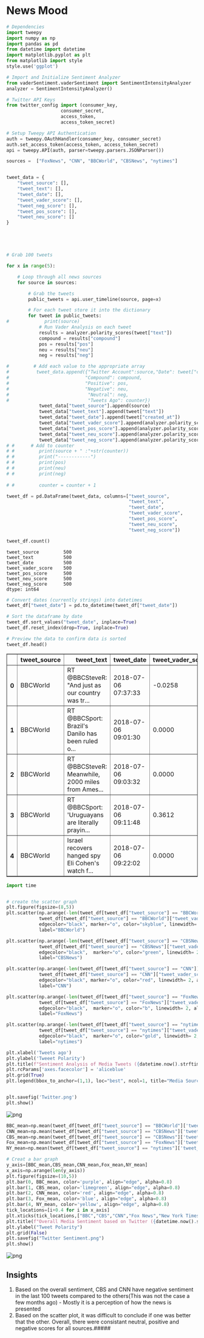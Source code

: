 
# News Mood


```python
# Dependencies
import tweepy
import numpy as np
import pandas as pd
from datetime import datetime
import matplotlib.pyplot as plt
from matplotlib import style
style.use('ggplot')

# Import and Initialize Sentiment Analyzer
from vaderSentiment.vaderSentiment import SentimentIntensityAnalyzer
analyzer = SentimentIntensityAnalyzer()

# Twitter API Keys
from twitter_config import (consumer_key, 
                    consumer_secret, 
                    access_token, 
                    access_token_secret)

# Setup Tweepy API Authentication
auth = tweepy.OAuthHandler(consumer_key, consumer_secret)
auth.set_access_token(access_token, access_token_secret)
api = tweepy.API(auth, parser=tweepy.parsers.JSONParser())
```


```python
sources =  ["FoxNews", "CNN", "BBCWorld", "CBSNews", "nytimes"]


tweet_data = {
    "tweet_source": [],
    "tweet_text": [],
    "tweet_date": [],
    "tweet_vader_score": [],
    "tweet_neg_score": [],
    "tweet_pos_score": [],
    "tweet_neu_score": []
}





# Grab 100 tweets

for x in range(5):

    # Loop through all news sources
    for source in sources:

        # Grab the tweets
        public_tweets = api.user_timeline(source, page=x)

        # For each tweet store it into the dictionary
        for tweet in public_tweets:
#             print(source)
            # Run Vader Analysis on each tweet
            results = analyzer.polarity_scores(tweet["text"])
            compound = results["compound"]
            pos = results["pos"]
            neu = results["neu"]
            neg = results["neg"]

#         # Add each value to the appropriate array
#          tweet_data.append({"Twitter Account":source,"Date": tweet["created_at"],"tweet_text": tweet["text"],
#                            "Compound": compound,
#                            "Positive": pos,
#                            "Negative": neu,
#                             "Neutral": neg,
#                             "Tweets Ago": counter})
            tweet_data["tweet_source"].append(source)
            tweet_data["tweet_text"].append(tweet["text"])
            tweet_data["tweet_date"].append(tweet["created_at"])
            tweet_data["tweet_vader_score"].append(analyzer.polarity_scores(tweet["text"])["compound"])
            tweet_data["tweet_pos_score"].append(analyzer.polarity_scores(tweet["text"])["pos"])
            tweet_data["tweet_neu_score"].append(analyzer.polarity_scores(tweet["text"])["neu"])
            tweet_data["tweet_neg_score"].append(analyzer.polarity_scores(tweet["text"])["neg"])
# #      # Add to counter 
# #         print(source + " :"+str(counter))
# #         print("------------")
# #         print(pos)
# #         print(neu)
# #         print(neg)
    
# #         counter = counter + 1
```


```python
tweet_df = pd.DataFrame(tweet_data, columns=["tweet_source", 
                                             "tweet_text", 
                                             "tweet_date",
                                             "tweet_vader_score",
                                             "tweet_pos_score",
                                             "tweet_neu_score",
                                             "tweet_neg_score"])
```


```python
tweet_df.count()
```




    tweet_source         500
    tweet_text           500
    tweet_date           500
    tweet_vader_score    500
    tweet_pos_score      500
    tweet_neu_score      500
    tweet_neg_score      500
    dtype: int64




```python
# Convert dates (currently strings) into datetimes
tweet_df["tweet_date"] = pd.to_datetime(tweet_df["tweet_date"])

# Sort the dataframe by date
tweet_df.sort_values("tweet_date", inplace=True)
tweet_df.reset_index(drop=True, inplace=True)

# Preview the data to confirm data is sorted
tweet_df.head()
```




<div>
<style scoped>
    .dataframe tbody tr th:only-of-type {
        vertical-align: middle;
    }

    .dataframe tbody tr th {
        vertical-align: top;
    }

    .dataframe thead th {
        text-align: right;
    }
</style>
<table border="1" class="dataframe">
  <thead>
    <tr style="text-align: right;">
      <th></th>
      <th>tweet_source</th>
      <th>tweet_text</th>
      <th>tweet_date</th>
      <th>tweet_vader_score</th>
      <th>tweet_pos_score</th>
      <th>tweet_neu_score</th>
      <th>tweet_neg_score</th>
    </tr>
  </thead>
  <tbody>
    <tr>
      <th>0</th>
      <td>BBCWorld</td>
      <td>RT @BBCSteveR: "And just as our country was tr...</td>
      <td>2018-07-06 07:37:33</td>
      <td>-0.0258</td>
      <td>0.124</td>
      <td>0.749</td>
      <td>0.127</td>
    </tr>
    <tr>
      <th>1</th>
      <td>BBCWorld</td>
      <td>RT @BBCSport: Brazil's Danilo has been ruled o...</td>
      <td>2018-07-06 09:01:30</td>
      <td>0.0000</td>
      <td>0.000</td>
      <td>1.000</td>
      <td>0.000</td>
    </tr>
    <tr>
      <th>2</th>
      <td>BBCWorld</td>
      <td>RT @BBCSteveR: Meanwhile, 2000 miles from Ames...</td>
      <td>2018-07-06 09:03:32</td>
      <td>0.0000</td>
      <td>0.000</td>
      <td>1.000</td>
      <td>0.000</td>
    </tr>
    <tr>
      <th>3</th>
      <td>BBCWorld</td>
      <td>RT @BBCSport: 'Uruguayans are literally prayin...</td>
      <td>2018-07-06 09:11:48</td>
      <td>0.3612</td>
      <td>0.102</td>
      <td>0.898</td>
      <td>0.000</td>
    </tr>
    <tr>
      <th>4</th>
      <td>BBCWorld</td>
      <td>Israel recovers hanged spy Eli Cohen's watch f...</td>
      <td>2018-07-06 09:22:02</td>
      <td>0.0000</td>
      <td>0.000</td>
      <td>1.000</td>
      <td>0.000</td>
    </tr>
  </tbody>
</table>
</div>




```python
import time


# create the scatter graph
plt.figure(figsize=(8,5))
plt.scatter(np.arange(-len(tweet_df[tweet_df["tweet_source"] == "BBCWorld"]), 0, 1), 
            tweet_df[tweet_df["tweet_source"] == "BBCWorld"]["tweet_vader_score"],
            edgecolor="black", marker="o", color="skyblue", linewidth= 2, alpha=0.4,s =150,
            label="BBCWorld")

plt.scatter(np.arange(-len(tweet_df[tweet_df["tweet_source"] == "CBSNews"]), 0, 1), 
            tweet_df[tweet_df["tweet_source"] == "CBSNews"]["tweet_vader_score"],
            edgecolor="black",  marker="o", color="green", linewidth= 2, alpha=0.4,s =150, 
            label="CBSNews")

plt.scatter(np.arange(-len(tweet_df[tweet_df["tweet_source"] == "CNN"]), 0, 1), 
            tweet_df[tweet_df["tweet_source"] == "CNN"]["tweet_vader_score"],
            edgecolor="black", marker="o", color="red", linewidth= 2, alpha=0.4,s =150,
            label="CNN")

plt.scatter(np.arange(-len(tweet_df[tweet_df["tweet_source"] == "FoxNews"]), 0, 1), 
            tweet_df[tweet_df["tweet_source"] == "FoxNews"]["tweet_vader_score"],
            edgecolor="black",  marker="o", color="b", linewidth= 2, alpha=0.4,s =150,
            label="FoxNews")

plt.scatter(np.arange(-len(tweet_df[tweet_df["tweet_source"] == "nytimes"]), 0, 1), 
            tweet_df[tweet_df["tweet_source"] == "nytimes"]["tweet_vader_score"],
            edgecolor="black",  marker="o", color="gold", linewidth= 2, alpha=0.4,s =150, 
            label="nytimes")

plt.xlabel('Tweets ago')
plt.ylabel('Tweeet Polarity')
plt.title(f"Sentiment Analysis of Media Tweets ({datetime.now().strftime('%Y-%m-%d %H:%M')})")
plt.rcParams['axes.facecolor'] = 'aliceblue'
plt.grid(True)
plt.legend(bbox_to_anchor=(1,1), loc="best", ncol=1, title="Media Sources")


plt.savefig('Twitter.png')
plt.show()
```


![png](output_6_0.png)



```python
BBC_mean=np.mean(tweet_df[tweet_df["tweet_source"] == "BBCWorld"]['tweet_vader_score'])
CNN_mean=np.mean(tweet_df[tweet_df["tweet_source"] == "CBSNews"]['tweet_vader_score'])
CBS_mean=np.mean(tweet_df[tweet_df["tweet_source"] == "CBSNews"]['tweet_vader_score'])
Fox_mean=np.mean(tweet_df[tweet_df["tweet_source"] == "FoxNews"]['tweet_vader_score'])
NY_mean=np.mean(tweet_df[tweet_df["tweet_source"] == "nytimes"]['tweet_vader_score'])

```


```python
# Creat a bar graph
y_axis=[BBC_mean,CBS_mean,CNN_mean,Fox_mean,NY_mean]
x_axis=np.arange(len(y_axis))
plt.figure(figsize=(10,5))
plt.bar(0, BBC_mean, color='purple', align="edge", alpha=0.8)
plt.bar(1, CBS_mean, color='limegreen', align="edge", alpha=0.8)
plt.bar(2, CNN_mean, color='red', align="edge", alpha=0.8)
plt.bar(3, Fox_mean, color='blue', align="edge", alpha=0.8)
plt.bar(4, NY_mean, color='yellow', align="edge", alpha=0.8)
tick_locations=[i+0.4 for i in x_axis] 
plt.xticks(tick_locations,["BBC","CBS","CNN","Fox News","New York Times"],size="large")
plt.title(f"Overall Media Sentiment based on Twitter ({datetime.now().strftime('%Y-%m-%d %H:%M')})")
plt.ylabel("Tweet Polarity")
plt.grid(False)
plt.savefig("Twitter Sentiment.png")
plt.show()
```


![png](output_8_0.png)


## Insights

1. Based on the overall sentiment, CBS and CNN have negative sentiment in the last 100 tweets compared to the others(This was not the case a few months ago) - Mostly it is a perception of how the news is presented
2. Based on the scatter plot, it was difficult to conclude if one was better that the other. Overall, there were consistant neutral, positive and negative scores for all sources.##### 
